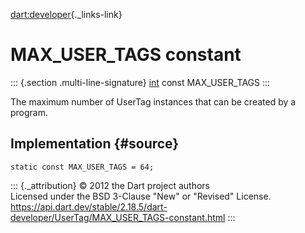 [dart:developer](../../dart-developer/dart-developer-library){._links-link}

MAX\_USER\_TAGS constant
========================

::: {.section .multi-line-signature}
[int](../../dart-core/int-class) const MAX\_USER\_TAGS
:::

The maximum number of UserTag instances that can be created by a
program.

Implementation {#source}
--------------

``` {.language-dart data-language="dart"}
static const MAX_USER_TAGS = 64;
```

::: {._attribution}
© 2012 the Dart project authors\
Licensed under the BSD 3-Clause \"New\" or \"Revised\" License.\
<https://api.dart.dev/stable/2.18.5/dart-developer/UserTag/MAX_USER_TAGS-constant.html>
:::
